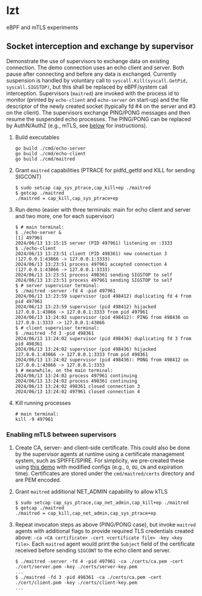 # lzt

eBPF and mTLS experiments

## Socket interception and exchange by supervisor

Demonstrate the use of supervisors to exchange data on existing connection. The demo
 connection uses an echo client and server. Both pause after connecting and before
 any data is exchanged. Currently suspension is handled by voluntary call to
 `syscall.Kill(syscall.GetPid, syscall.SIGSTOP)`, but this shall be replaced by
 eBPF/system call interception.
 Supervisors (`maitred`) are invoked with the process id to monitor (printed by
 `echo-client` and `echo-server` on start-up) and the file descriptor of the newly
 created socket (typically fd #4 on the server and #3 on the client).
 The supervisors exchange PING/PONG messages and then resume the suspended echo
 processes. The PING/PONG can be replaced by AuthN/AuthZ (e.g., mTLS, see
 [below](#enabling-mtls-between-supervisors) for instructions).

1. Build executables

   ```console
   go build ./cmd/echo-server
   go build ./cmd/echo-client
   go build ./cmd/maitred
   ```

1. Grant `maitred` capabilities (PTRACE for pidfd_getfd and KILL for sending SIGCONT)

   ```console
   $ sudo setcap cap_sys_ptrace,cap_kill+ep ./maitred
   $ getcap ./maitred
   ./maitred = cap_kill,cap_sys_ptrace+ep
   ```

1. Run demo (easier with three terminals: main for echo client and server and two more,
 one for each supervisor)

   ```console
   $ # main terminal:
   $ ./echo-server &
   [1] 497961
   2024/06/13 13:15:15 server (PID 497961) listening on :3333
   $ ./echo-client
   2024/06/13 13:23:51 client (PID 498361) new connection 3 (127.0.0.1:43866 -> 127.0.0.1:3333)
   2024/06/13 13:23:51 process 497961 accepted connection 4 (127.0.0.1:43866 -> 127.0.0.1:3333)
   2024/06/13 13:23:51 process 498361 sending SIGSTOP to self
   2024/06/13 13:23:51 process 497961 sending SIGSTOP to self
   $ # server supervisor terminal:
   $ ./maitred -server -fd 4 -pid 497961
   2024/06/13 13:23:59 supervisor (pid 498412) duplicating fd 4 from pid 497961
   2024/06/13 13:23:59 supervisor (pid 498412) hijacked 127.0.0.1:43866 -> 127.0.0.1:3333 from pid 497961
   2024/06/13 13:24:02 supervisor (pid 498412): PING from 498436 on 127.0.0.1:3333 -> 127.0.0.1:43866
   $ # client supervisor terminal:
   $ ./maitred -fd 3 -pid 498361
   2024/06/13 13:24:02 supervisor (pid 498436) duplicating fd 3 from pid 498361
   2024/06/13 13:24:02 supervisor (pid 498436) hijacked 127.0.0.1:43866 -> 127.0.0.1:3333 from pid 498361
   2024/06/13 13:24:02 supervisor (pid 498436): PONG from 498412 on 127.0.0.1:43866 -> 127.0.0.1:3333
   $ # meanwhile, on the main terminal:
   2024/06/13 13:24:02 process 497961 continuing
   2024/06/13 13:24:02 process 498361 continuing
   2024/06/13 13:24:02 498361 closed connection 3
   2024/06/13 13:24:02 497961 closed connection 4
   ```

1. Kill running processes

   ```console
   # main terminal:
   kill -9 497961
   ```

### Enabling mTLS between supervisors

1. Create CA, server- and client-side certificate. This could also be done by
 the supervisor agents at runtime using a certificate management system, such
 as SPIFFE/SPIRE. For simplicity, we pre-created these using [this demo][cfssl-demo]
 with modified configs (e.g., `O`, `OU`, `CN` and expiration time). Certificates
 are stored under the `cmd/maitred/certs` directory and are PEM encoded.

1. Grant `maitred` additional NET_ADMIN capability to allow kTLS

   ```console
   $ sudo setcap cap_sys_ptrace,cap_net_admin,cap_kill+ep ./maitred
   $ getcap ./maitred
   ./maitred = cap_kill,cap_net_admin,cap_sys_ptrace+ep
   ```

1. Repeat invocaton steps as above (PING/PONG case), but invoke `maitred` agents
 with additional flags to provide required TLS credentials created above:
 `-ca <CA certificate> -cert <certificate file> -key <key file>`.
 Each `maitred` agent would print the `Subject` field of the certificate
 received before sending `SIGCONT` to the echo client and server.

   ```console
   $ ./maitred -server -fd 4 -pid 497961 -ca ./certs/ca.pem -cert ./cert/server.pem -key ./certs/server-key.pem
   ...
   $ ./maitred -fd 3 -pid 498361 -ca ./certs/ca.pem -cert ./cert/client.pem -key ./certs/client-key.pem
   ...
   ```

[cfssl-demo]: https://github.com/mradile/cfssl-mtls-demo/
